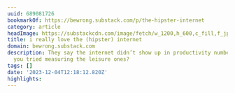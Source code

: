 ```yaml
---
uuid: 689081726
bookmarkOf: https://bewrong.substack.com/p/the-hipster-internet
category: article
headImage: https://substackcdn.com/image/fetch/w_1200,h_600,c_fill,f_jpg,q_auto:good,fl_progressive:steep,g_auto/https%3A%2F%2Fsubstack-post-media.s3.amazonaws.com%2Fpublic%2Fimages%2F6e6e4d44-d4be-4839-af6a-b928b816336e_895x685.jpeg
title: i really love the (hipster) internet
domain: bewrong.substack.com
description: They say the internet didn’t show up in productivity numbers, but have
  you tried measuring the leisure ones?
tags: []
date: '2023-12-04T12:18:12.820Z'
highlights: 
---
```



